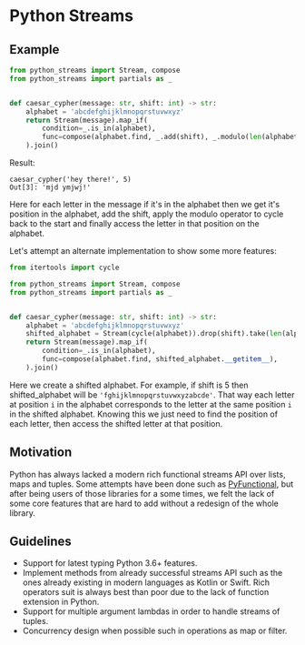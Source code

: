 # Python Streams

## Example

```python
from python_streams import Stream, compose
from python_streams import partials as _


def caesar_cypher(message: str, shift: int) -> str:
    alphabet = 'abcdefghijklmnopqrstuvwxyz'
    return Stream(message).map_if(
        condition=_.is_in(alphabet),
        func=compose(alphabet.find, _.add(shift), _.modulo(len(alphabet)), alphabet.__getitem__)
    ).join()
```
Result:
```
caesar_cypher('hey there!', 5)
Out[3]: 'mjd ymjwj!'
```

Here for each letter in the message if it's in the alphabet then we get it's position in the alphabet, add the shift, apply the modulo operator to cycle back to the start and finally access the letter in that position on the alphabet.

Let's attempt an alternate implementation to show some more features:
```python
from itertools import cycle

from python_streams import Stream, compose
from python_streams import partials as _


def caesar_cypher(message: str, shift: int) -> str:
    alphabet = 'abcdefghijklmnopqrstuvwxyz'
    shifted_alphabet = Stream(cycle(alphabet)).drop(shift).take(len(alphabet)).to_list()
    return Stream(message).map_if(
        condition=_.is_in(alphabet),
        func=compose(alphabet.find, shifted_alphabet.__getitem__),
    ).join()
```

Here we create a shifted alphabet. For example, if shift is 5 then shifted_alphabet will be `'fghijklmnopqrstuvwxyzabcde'`. That way each letter at position `i` in the alphabet corresponds to the letter at the same position `i` in the shifted alphabet. Knowing this we just need to find the position of each letter, then access the shifted letter at that position.

## Motivation
Python has always lacked a modern rich functional streams API over lists, maps and tuples. Some attempts have been done such as [PyFunctional](https://github.com/EntilZha/PyFunctional), but after being users of those libraries for a some times, we felt the lack of some core features that are hard to add without a redesign of the whole library.

## Guidelines
- Support for latest typing Python 3.6+ features.
- Implement methods from already successful streams API such as the ones already existing in modern languages as Kotlin or Swift. Rich operators suit is always best than poor due to the lack of function extension in Python.
- Support for multiple argument lambdas in order to handle streams of tuples.
- Concurrency design when possible such in operations as map or filter.
